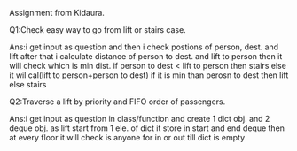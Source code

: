 Assignment from Kidaura.

Q1:Check easy way to go from lift or stairs case.

Ans:i get input as question
and then i check postions of person, dest. and lift
after that i calculate distance of person to dest. and lift to person
then it will check which is min dist. 
if person to dest < lift to person then stairs
else it wil cal(lift to person+person to dest)
if it is min than perosn to dest then lift else stairs

Q2:Traverse a lift by priority and FIFO order of passengers.

Ans:i get input as question in class/function
and create 1 dict obj. and 2 deque obj.
as lift start from 1 ele. of dict it store in start and end deque 
then at every floor it will check is anyone for in or out till dict is empty
